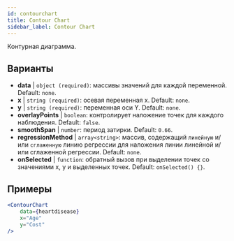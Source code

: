 ```yaml
---
id: contourchart
title: Contour Chart
sidebar_label: Contour Chart
---
```


Контурная диаграмма.

## Варианты

* __data__ | `object (required)`: массивы значений для каждой переменной. Default: `none`.
* __x__ | `string (required)`: осевая переменная x. Default: `none`.
* __y__ | `string (required)`: переменная оси Y. Default: `none`.
* __overlayPoints__ | `boolean`: контролирует наложение точек для каждого наблюдения. Default: `false`.
* __smoothSpan__ | `number`: период затирки. Default: `0.66`.
* __regressionMethod__ | `array<string>`: массив, содержащий `линейную` и/или `сглаженную` линию регрессии для наложения линии линейной и/или сглаженной регрессии. Default: `none`.
* __onSelected__ | `function`: обратный вызов при выделении точек со значениями x, y и выделенных точек. Default: `onSelected() {}`.


## Примеры

```jsx live
<ContourChart 
    data={heartdisease} 
    x="Age"
    y="Cost"
/>
```

